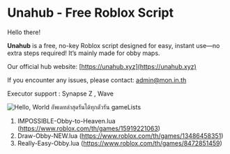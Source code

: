 # Unahub - Free Roblox Script

Hello there!

**Unahub** is a free, no-key Roblox script designed for easy, instant use—no extra steps required! It’s mainly made for obby maps.

Our official hub website: [https://unahub.xyz](https://unahub.xyz)

If you encounter any issues, please contact: admin@mon.in.th

Executor support : Synapse Z , Wave 

![Hello, World](https://github.com/user-attachments/assets/c0db1dac-842b-4c99-9982-c900bc80468e)
 อัพเดทล่าสุดรันได้ทุกตัวรัน
gameLists
1. IMPOSSIBLE-Obby-to-Heaven.lua (https://www.roblox.com/th/games/15919221063)
2. Draw-Obby-NEW.lua (https://www.roblox.com/th/games/13486458351)
3. Really-Easy-Obby.lua (https://www.roblox.com/th/games/8472851459)
